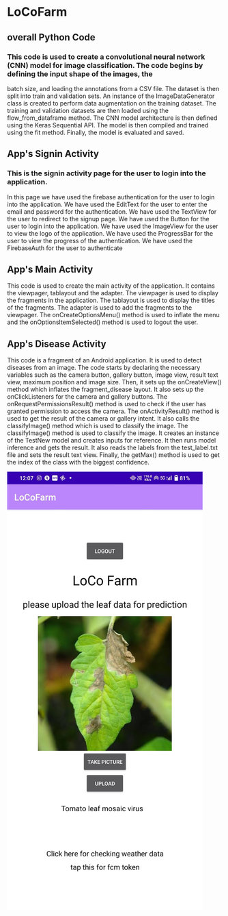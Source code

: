 # LoCoFarm

## overall Python Code 

### This code is used to create a convolutional neural network (CNN) model for image classification. The code begins by defining the input shape of the images, the
batch size, and loading the annotations from a CSV file. The dataset is then split into train and validation sets. An instance of the ImageDataGenerator class is
created to perform data augmentation on the training dataset. The training and validation datasets are then loaded using the flow_from_dataframe method. The CNN model
architecture is then defined using the Keras Sequential API. The model is then compiled and trained using the fit method. Finally, the model is evaluated and saved.

## App's Signin Activity

### This is the signin activity page for the user to login into the application.
In this page we have used the firebase authentication for the user to login into the application.
We have used the EditText for the user to enter the email and password for the authentication.
We have used the TextView for the user to redirect to the signup page.
We have used the Button for the user to login into the application.
We have used the ImageView for the user to view the logo of the application.
We have used the ProgressBar for the user to view the progress of the authentication.
We have used the FirebaseAuth for the user to authenticate


## App's Main Activity

This code is used to create the main activity of the application.
It contains the viewpager, tablayout and the adapter.
The viewpager is used to display the fragments in the application. 
The tablayout is used to display the titles of the fragments.
The adapter is used to add the fragments to the viewpager. 
The onCreateOptionsMenu() method is used to inflate the menu and the onOptionsItemSelected() method is used to logout the user.


## App's Disease Activity

This code is a fragment of an Android application. It is used to detect diseases from an image.
The code starts by declaring the necessary variables such as the camera button, gallery button, image view, result text view, maximum position and image size.
Then, it sets up the onCreateView() method which inflates the fragment_disease layout. It also sets up the onClickListeners for the camera and gallery buttons.
The onRequestPermissionsResult() method is used to check if the user has granted permission to access the camera.
The onActivityResult() method is used to get the result of the camera or gallery intent. It also calls the classifyImage() method which is used to classify the image.
The classifyImage() method is used to classify the image. It creates an instance of the TestNew model and creates inputs for reference. It then runs model inference and gets the result. It also reads the labels from the test_label.txt file and sets the result text view.
Finally, the getMax() method is used to get the index of the class with the biggest confidence.

![alt text](demo_screenshot.jpg)


